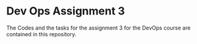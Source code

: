 # Dev Ops Assignment 3
The Codes and the tasks for the assignment 3 for the DevOps course are contained in this repository.
